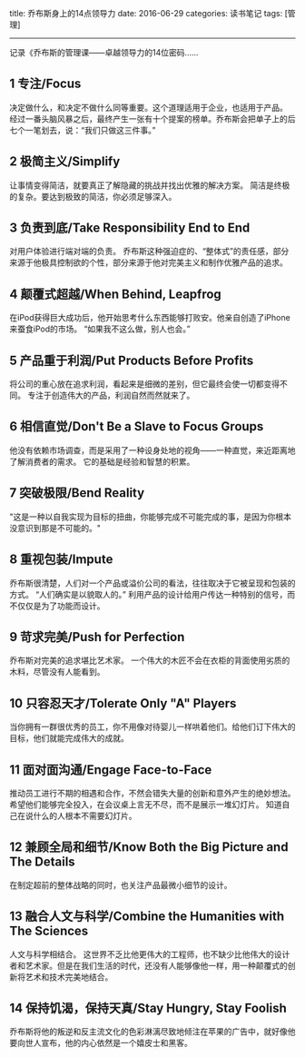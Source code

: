 title: 乔布斯身上的14点领导力
date: 2016-06-29
categories: 读书笔记
tags: [管理]
 
---
记录《乔布斯的管理课——卓越领导力的14位密码……
<!--more-->

## 1 专注/Focus

决定做什么，和决定不做什么同等重要。这个道理适用于企业，也适用于产品。
经过一番头脑风暴之后，最终产生一张有十个提案的榜单。乔布斯会把单子上的后七个一笔划去，说：“我们只做这三件事。”

## 2 极简主义/Simplify

让事情变得简洁，就要真正了解隐藏的挑战并找出优雅的解决方案。
简洁是终极的复杂。要达到极致的简洁，你必须足够深入。

## 3 负责到底/Take Responsibility End to End

对用户体验进行端对端的负责。
乔布斯这种强迫症的、“整体式”的责任感，部分来源于他极具控制欲的个性，部分来源于他对完美主义和制作优雅产品的追求。

## 4 颠覆式超越/When Behind, Leapfrog

在iPod获得巨大成功后，他开始思考什么东西能够打败安。他亲自创造了iPhone来蚕食iPod的市场。
“如果我不这么做，别人也会。”

## 5 产品重于利润/Put Products Before Profits

将公司的重心放在追求利润，看起来是细微的差别，但它最终会使一切都变得不同。
专注于创造伟大的产品，利润自然而然就来了。

## 6 相信直觉/Don't Be a Slave to Focus Groups

他没有依赖市场调查，而是采用了一种设身处地的视角——一种直觉，来近距离地了解消费者的需求。
它的基础是经验和智慧的积累。

## 7 突破极限/Bend Reality

"这是一种以自我实现为目标的扭曲，你能够完成不可能完成的事，是因为你根本没意识到那是不可能的。"

## 8 重视包装/Impute

乔布斯很清楚，人们对一个产品或溢价公司的看法，往往取决于它被呈现和包装的方式。
“人们确实是以貌取人的。”
利用产品的设计给用户传达一种特别的信号，而不仅仅是为了功能而设计。

## 9 苛求完美/Push for Perfection

乔布斯对完美的追求堪比艺术家。
一个伟大的木匠不会在衣柜的背面使用劣质的木料，尽管没有人能看到。

## 10 只容忍天才/Tolerate Only "A" Players

当你拥有一群很优秀的员工，你不用像对待婴儿一样哄着他们。给他们订下伟大的目标，他们就能完成伟大的成就。

## 11 面对面沟通/Engage Face-to-Face

推动员工进行不期的相遇和合作，不然会错失大量的创新和意外产生的绝妙想法。
希望他们能够完全投入，在会议桌上言无不尽，而不是展示一堆幻灯片。
知道自己在说什么的人根本不需要幻灯片。

## 12 兼顾全局和细节/Know Both the Big Picture and The Details

在制定超前的整体战略的同时，也关注产品最微小细节的设计。

## 13 融合人文与科学/Combine the Humanities with The Sciences

人文与科学相结合。
这世界不乏比他更伟大的工程师，也不缺少比他伟大的设计者和艺术家。但是在我们生活的时代，还没有人能够像他一样，用一种颠覆式的创新将艺术和技术完美地结合。

## 14 保持饥渴，保持天真/Stay Hungry, Stay Foolish

乔布斯将他的叛逆和反主流文化的色彩淋漓尽致地倾注在苹果的广告中，就好像他要向世人宣布，他的内心依然是一个嬉皮士和黑客。